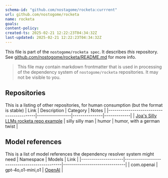 ```yaml
---
schema-id: "github.com/nostagome/rocketa:currrent"
url: github.com/nostogome/rocketa
name: rocketa
goals: 
content-policy:
created-ts: 2025-02-21 12:22:23T04:34:32Z
last-updated: 2025-02-21 12:22:23T04:34:32Z
---
```

This file is part of the `nostogome/rocketa spec`. It describes *this* repository.
See [github.com/nostogome/rocketa/README.md](https://github.com/nostogome/rocketa/README.md) for more info.

> This file may contain markdown frontmatter that is used in processing of the dependency system of `nostogome/rocketa` repositories. It may not be visible to you. 

## Repositories
This is a listing of other repositories, for human consumption (but the format is stable)
| Link                                     | Description     | Category      | Notes       |
|------------------------------------------|-----------------|---------------|-------------|
| [Joa's Silly LLMs rocketa repo example](https://localhost) | silly silly man | humor | humor, with a german twist |


## Model references
This is a list of model references the dependency resolver system might need
| Namespace           | Models                                       | Link                        |
|---------------------|----------------------------------------------|-------------------------------|
| com.openai | gpt-4o,o1-mini,o1 | [OpenAI](https://www.openai.com) |
